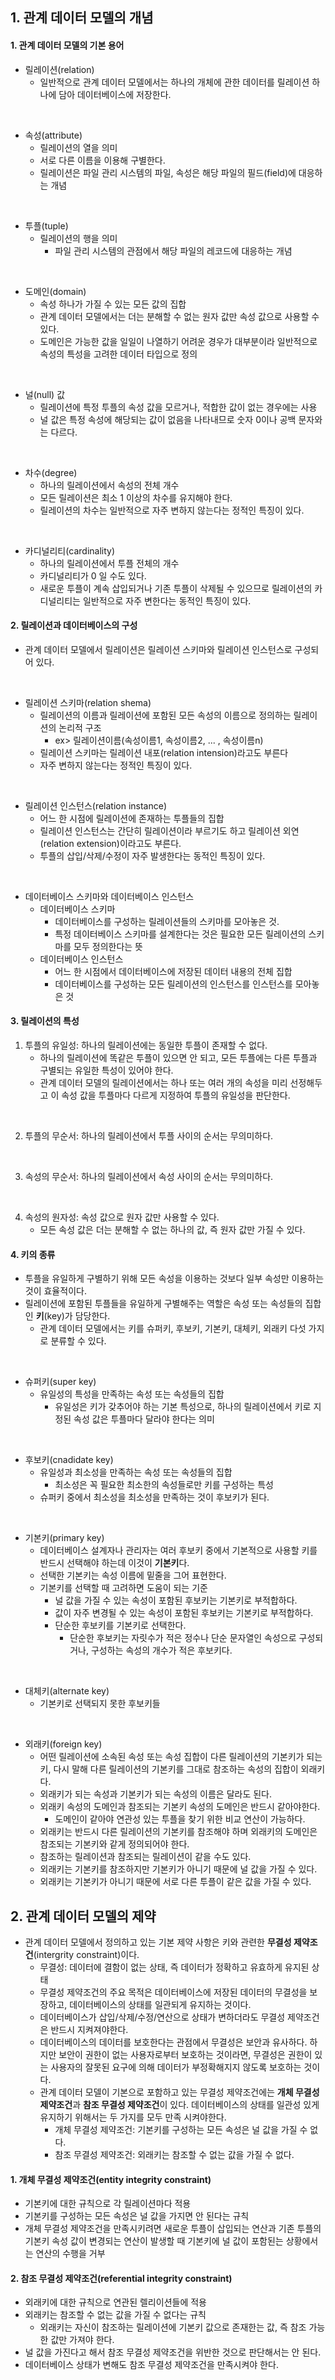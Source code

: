## 1. 관계 데이터 모델의 개념

#### 1. 관계 데이터 모델의 기본 용어

- 릴레이션(relation)
  - 일반적으로 관계 데이터 모델에서는 하나의 개체에 관한 데이터를 릴레이션 하나에 담아 데이터베이스에 저장한다.

<br/>

- 속성(attribute)
  - 릴레이션의 열을 의미
  - 서로 다른 이름을 이용해 구별한다.
  - 릴레이션은 파일 관리 시스템의 파일, 속성은 해당 파일의 필드(field)에 대응하는 개념

<br/>

- 투플(tuple)
  - 릴레이션의 행을 의미
    - 파일 관리 시스템의 관점에서 해당 파일의 레코드에 대응하는 개념

<br/>

- 도메인(domain)
  - 속성 하나가 가질 수 있는 모든 값의 집합
  - 관계 데이터 모델에서는 더는 분해할 수 없는 원자 값만 속성 값으로 사용할 수 있다.
  - 도메인은 가능한 값을 일일이 나열하기 어려운 경우가 대부분이라 일반적으로 속성의 특성을 고려한 데이터 타입으로 정의

<br/>

- 널(null) 값
  - 릴레이션에 특정 투플의 속성 값을 모르거나, 적합한 값이 없는 경우에는 사용
  - 널 값은 특정 속성에 해당되는 값이 없음을 나타내므로 숫자 0이나 공백 문자와는 다르다.

<br/>

- 차수(degree)
  - 하나의 릴레이션에서 속성의 전체 개수
  - 모든 릴레이션은 최소 1 이상의 차수를 유지해야 한다.
  - 릴레이션의 차수는 일반적으로 자주 변하지 않는다는 정적인 특징이 있다.

<br/>

- 카디널리티(cardinality)
  - 하나의 릴레이션에서 투플 전체의 개수
  - 카디널리티가 0 일 수도 있다.
  - 새로운 투플이 계속 삽입되거나 기존 투플이 삭제될 수 있으므로 릴레이션의 카디널리티는 일반적으로 자주 변한다는 동적인 특징이 있다.

#### 2. 릴레이션과 데이터베이스의 구성

- 관계 데이터 모델에서 릴레이션은 릴레이션 스키마와 릴레이션 인스턴스로 구성되어 있다.

<br/>

- 릴레이션 스키마(relation shema)
  - 릴레이션의 이름과 릴레이션에 포함된 모든 속성의 이름으로 정의하는 릴레이션의 논리적 구조
    - ex> 릴레이션이름(속성이름1, 속성이름2, ... , 속성이름n)
  - 릴레이션 스키마는 릴레이션 내포(relation intension)라고도 부른다
  - 자주 변하지 않는다는 정적인 특징이 있다.

<br/>

- 릴레이션 인스턴스(relation instance)
  - 어느 한 시점에 릴레이션에 존재하는 투플들의 집합
  - 릴레이션 인스턴스는 간단히 릴레이션이라 부르기도 하고 릴레이션 외연(relation extension)이라고도 부른다.
  - 투플의 삽입/삭제/수정이 자주 발생한다는 동적인 특징이 있다.

<br/>

- 데이터베이스 스키마와 데이터베이스 인스턴스
  - 데이터베이스 스키마
    - 데이터베이스를 구성하는 릴레이션들의 스키마를 모아놓은 것.
    - 특정 데이터베이스 스키마를 설계한다는 것은 필요한 모든 릴레이션의 스키마를 모두 정의한다는 뜻
  - 데이터베이스 인스턴스
    - 어느 한 시점에서 데이터베이스에 저장된 데이터 내용의 전체 집합
    - 데이터베이스를 구성하는 모든 릴레이션의 인스턴스를 인스턴스를 모아놓은 것

#### 3. 릴레이션의 특성

1. 투플의 유일성: 하나의 릴레이션에는 동일한 투플이 존재할 수 없다.
   - 하나의 릴레이션에 똑같은 투플이 있으면 안 되고, 모든 투플에는 다른 투플과 구별되는 유일한 특성이 있어야 한다.
   - 관계 데이터 모델의 릴레이션에서는 하나 또는 여러 개의 속성을 미리 선정해두고 이 속성 값을 투플마다 다르게 지정하여 투플의 유일성을 판단한다.

<br/>

2. 투플의 무순서: 하나의 릴레이션에서 투플 사이의 순서는 무의미하다.

<br/>

3. 속성의 무순서: 하나의 릴레이션에서 속성 사이의 순서는 무의미하다.

<br/>

4. 속성의 원자성: 속성 값으로 원자 값만 사용할 수 있다.
   - 모든 속성 값은 더는 분해할 수 없는 하나의 값, 즉 원자 값만 가질 수 있다.

#### 4. 키의 종류

- 투플을 유일하게 구별하기 위해 모든 속성을 이용하는 것보다 일부 속성만 이용하는 것이 효율적이다.
- 릴레이션에 포함된 투플들을 유일하게 구별해주는 역할은 속성 또는 속성들의 집합인 **키**(key)가 담당한다.
  - 관계 데이터 모델에서는 키를 슈퍼키, 후보키, 기본키, 대체키, 외래키 다섯 가지로 분류할 수 있다.

<br/>

- 슈퍼키(super key)
  - 유일성의 특성을 만족하는 속성 또는 속성들의 집합
    - 유일성은 키가 갖추어야 하는 기본 특성으로, 하나의 릴레이션에서 키로 지정된 속성 값은 투플마다 달라야 한다는 의미

<br/>

- 후보키(cnadidate key)
  - 유일성과 최소성을 만족하는 속성 또는 속성들의 집합
    - 최소성은 꼭 필요한 최소한의 속성들로만 키를 구성하는 특성
  - 슈퍼키 중에서 최소성을 최소성을 만족하는 것이 후보키가 된다.

<br/>

- 기본키(primary key)
  - 데이터베이스 설계자나 관리자는 여러 후보키 중에서 기본적으로 사용할 키를 반드시 선택해야 하는데 이것이 **기본키**다.
  - 선택한 기본키는 속성 이름에 밑줄을 그어 표현한다.
  - 기본키를 선택할 때 고려하면 도움이 되는 기준
    - 널 값을 가질 수 있는 속성이 포함된 후보키는 기본키로 부적합하다.
    - 값이 자주 변경될 수 있는 속성이 포함된 후보키는 기본키로 부적합하다.
    - 단순한 후보키를 기본키로 선택한다.
      - 단순한 후보키는 자릿수가 적은 정수나 단순 문자열인 속성으로 구성되거나, 구성하는 속성의 개수가 적은 후보키다.

<br/>

- 대체키(alternate key)
  - 기본키로 선택되지 못한 후보키들

<br/>

- 외래키(foreign key)
  - 어떤 릴레이션에 소속된 속성 또는 속성 집합이 다른 릴레이션의 기본키가 되는 키, 다시 말해 다른 릴레이션의 기본키를 그대로 참조하는 속성의 집합이 외래키다.
  - 외래키가 되는 속성과 기본키가 되는 속성의 이름은 달라도 된다.
  - 외래키 속성의 도메인과 참조되는 기본키 속성의 도메인은 반드시 같아야한다.
    - 도메인이 같아야 연관성 있는 투플을 찾기 위한 비교 연산이 가능하다.
  - 외래키는 반드시 다른 릴레이션의 기본키를 참조해야 하며 외래키의 도메인은 참조되는 기본키와 같게 정의되어야 한다.
  - 참조하는 릴레이션과 참조되는 릴레이션이 같을 수도 있다.
  - 외래키는 기본키를 참조하지만 기본키가 아니기 때문에 널 값을 가질 수 있다.
  - 외래키는 기본키가 아니기 때문에 서로 다른 투플이 같은 값을 가질 수 있다.

## 2. 관계 데이터 모델의 제약

- 관계 데이터 모델에서 정의하고 있는 기본 제약 사항은 키와 관련한 **무결성 제약조건**(intergrity constraint)이다.
  - 무결성: 데이터에 결함이 없는 상태, 즉 데이터가 정확하고 유효하게 유지된 상태
  - 무결성 제약조건의 주요 목적은 데이터베이스에 저장된 데이터의 무결성을 보장하고, 데이터베이스의 상태를 일관되게 유지하는 것이다.
  - 데이터베이스가 삽입/삭제/수정/연산으로 상태가 변하더라도 무결성 제약조건은 반드시 지켜져야한다.
  - 데이터베이스의 데이터를 보호한다는 관점에서 무결성은 보안과 유사하다. 하지만 보안이 권한이 없는 사용자로부터 보호하는 것이라면, 무결성은 권한이 있는 사용자의 잘못된 요구에 의해 데이터가 부정확해지지 않도록 보호하는 것이다.
  - 관계 데이터 모델이 기본으로 포함하고 있는 무결성 제약조건에는 **개체 무결성 제약조건**과 **참조 무결성 제약조건**이 있다. 데이터베이스의 상태를 일관성 있게 유지하기 위해서는 두 가지를 모두 만족 시켜야한다.
    - 개체 무결성 제약조건: 기본키를 구성하는 모든 속성은 널 값을 가질 수 없다.
    - 참조 무결성 제약조건: 외래키는 참조할 수 없는 값을 가질 수 없다.

#### 1. 개체 무결성 제약조건(entity integrity constraint)

- 기본키에 대한 규칙으로 각 릴레이션마다 적용
- 기본키를 구성하는 모든 속성은 널 값을 가지면 안 된다는 규칙
- 개체 무결성 제약조건을 만족시키려면 새로운 투플이 삽입되는 연산과 기존 투플의 기본키 속성 값이 변경되는 연산이 발생할 때 기본키에 널 값이 포함된는 상황에서는 연산의 수행을 거부

#### 2. 참조 무결성 제약조건(referential integrity constraint)

- 외래키에 대한 규칙으로 연관된 렐리이션들에 적용
- 외래키는 참조할 수 없는 값을 가질 수 없다는 규칙
  - 외래키는 자신이 참조하는 릴레이션에 기본키 값으로 존재한는 값, 즉 참조 가능한 값만 가져야 한다.
- 널 값을 가진다고 해서 참조 무결성 제약조건을 위반한 것으로 판단해서는 안 된다.
- 데이터베이스 상태가 변해도 참조 무결성 제약조건을 만족시켜야 한다.
